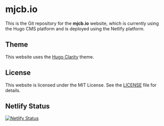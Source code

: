 # mjcb.io #

This is the Git repository for the **mjcb.io** website, which is currently using the Hugo CMS platform and is deployed using the Netlify platform.

## Theme ##

This website uses the [Hugo Clarity](https://github.com/chipzoller/hugo-clarity) theme.

## License ##

This website is licensed under the MIT License. See the [LICENSE](https://github.com/matthew-tfs/docs.mjcb.io/blob/main/LICENSE) file for details.

## Netlify Status ##

[![Netlify Status](https://api.netlify.com/api/v1/badges/d40664ce-4c92-44d0-a0ff-fcc6428d22b3/deploy-status)](https://app.netlify.com/sites/tender-hermann-8924ab/deploys)
